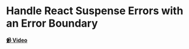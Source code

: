 # Handle React Suspense Errors with an Error Boundary

**[📹 Video](https://egghead.io/lessons/react-course-intro)**
